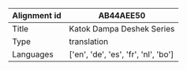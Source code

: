 |Alignment id | AB44AEE50
| --- | --- 
|Title | Katok Dampa Deshek Series 
|Type | translation
|Languages | ['en', 'de', 'es', 'fr', 'nl', 'bo']
